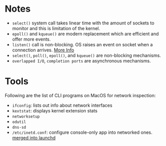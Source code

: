 # Notes

- `select()` system call takes linear time with the amount of sockets to monitor and this is limitation of the kernel.
- `epoll()` and `kqueue()` are modern replacement which are efficient and offer more events.
- `listen()` call is non-blocking. OS raises an event on socket when a connection arrives. [More Info](https://stackoverflow.com/questions/4530187/what-happens-when-we-say-listen-to-a-port)
- `select()`, `poll()`, `epoll()`, and `kqueue()` are non-blocking mechanisms.
- `overlapped I/O`, `completion ports` are asynchronous mechanisms.

# Tools

Following are the list of CLI programs on MacOS for network inspection:

- `ifconfig`: lists out info about network interfaces
- `kextstat`: displays kernel extension stats
- `networksetup`
- `odutil`
- `dns-sd`
- `/etc/inetd.conf`: configure console-only app into networked ones. [merged into launchd](https://en.wikipedia.org/wiki/Inetd#:~:text=As%20of%20version%20Mac%20OS,dedicated%20to%20a%20single%20function.)
